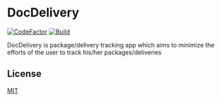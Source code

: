 # DocDelivery
[![CodeFactor](https://www.codefactor.io/repository/github/shankarpriyank/docdelivery/badge)](https://www.codefactor.io/repository/github/shankarpriyank/docdelivery)
[![Build](https://github.com/shankarpriyank/Dr.Delivery/actions/workflows/build.yml/badge.svg)](https://github.com/shankarpriyank/Dr.Delivery/actions/workflows/build.yml)  

 

DocDelivery is package/delivery tracking app which aims to minimize the efforts of the user to track his/her packages/deliveries 

## License
[MIT](https://choosealicense.com/licenses/mit/)
